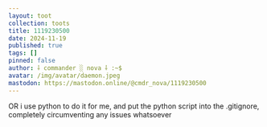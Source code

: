 ```yaml
---
layout: toot
collection: toots
title: 1119230500
date: 2024-11-19
published: true
tags: []
pinned: false
author: ⸸ commander ░ nova ⸸ :~$
avatar: /img/avatar/daemon.jpeg
mastodon: https://mastodon.online/@cmdr_nova/1119230500
---
```


OR i use python to do it for me, and put the python script into the .gitignore, completely circumventing any issues whatsoever
